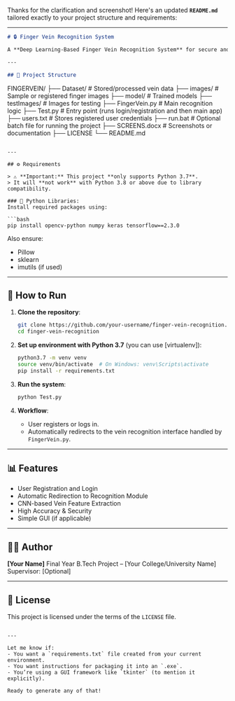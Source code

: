 Thanks for the clarification and screenshot! Here's an updated **`README.md`** tailored exactly to your project structure and requirements:

---

```markdown
# 🔒 Finger Vein Recognition System

A **Deep Learning-Based Finger Vein Recognition System** for secure and reliable user authentication using CNN. The system supports **user registration and login**, after which it automatically redirects to the main vein recognition interface.

---

## 📁 Project Structure

```

FINGERVEIN/
├── Dataset/             # Stored/processed vein data
├── images/              # Sample or registered finger images
├── model/               # Trained models
├── testImages/          # Images for testing
├── FingerVein.py        # Main recognition logic
├── Test.py              # Entry point (runs login/registration and then main app)
├── users.txt            # Stores registered user credentials
├── run.bat              # Optional batch file for running the project
├── SCREENS.docx         # Screenshots or documentation
├── LICENSE
└── README.md

````

---

## ⚙️ Requirements

> ⚠️ **Important:** This project **only supports Python 3.7**.  
> It will **not work** with Python 3.8 or above due to library compatibility.

### 🐍 Python Libraries:
Install required packages using:

```bash
pip install opencv-python numpy keras tensorflow==2.3.0
````

Also ensure:

* Pillow
* sklearn
* imutils (if used)

---

## 🚀 How to Run

1. **Clone the repository**:

   ```bash
   git clone https://github.com/your-username/finger-vein-recognition.git
   cd finger-vein-recognition
   ```

2. **Set up environment with Python 3.7** (you can use \[virtualenv]):

   ```bash
   python3.7 -m venv venv
   source venv/bin/activate  # On Windows: venv\Scripts\activate
   pip install -r requirements.txt
   ```

3. **Run the system**:

   ```bash
   python Test.py
   ```

4. **Workflow**:

   * User registers or logs in.
   * Automatically redirects to the vein recognition interface handled by `FingerVein.py`.

---

## 📊 Features

* User Registration and Login
* Automatic Redirection to Recognition Module
* CNN-based Vein Feature Extraction
* High Accuracy & Security
* Simple GUI (if applicable)

---

## 👨‍💻 Author

**\[Your Name]**
Final Year B.Tech Project – \[Your College/University Name]
Supervisor: \[Optional]

---

## 📝 License

This project is licensed under the terms of the `LICENSE` file.

```

---

Let me know if:
- You want a `requirements.txt` file created from your current environment.
- You want instructions for packaging it into an `.exe`.
- You’re using a GUI framework like `tkinter` (to mention it explicitly).

Ready to generate any of that!
```
